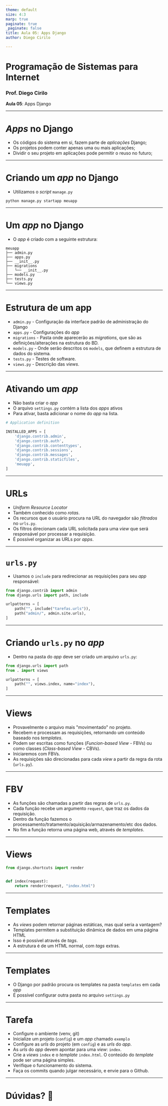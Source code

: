 ```yaml
---
theme: default
size: 4:3
marp: true
paginate: true
_paginate: false
title: Aula 05: Apps Django
author: Diego Cirilo

---
```

<style>
img {
  display: block;
  margin: 0 auto;
}
</style>

# <!-- fit --> Programação de Sistemas para Internet

### Prof. Diego Cirilo

**Aula 05**: Apps Django

---
# *Apps* no Django
- Os códigos do sistema em si, fazem parte de *aplicações* Django;
- Os projetos podem conter apenas uma ou mais aplicações;
- Dividir o seu projeto em aplicações pode permitir o reuso no futuro;

---
# Criando um *app* no Django
- Utilizamos o *script* `manage.py`
```
python manage.py startapp meuapp
```

---
# Um *app* no Django
- O *app* é criado com a seguinte estrutura:
```
meuapp
├── admin.py
├── apps.py
├── __init__.py
├── migrations
│   └── __init__.py
├── models.py
├── tests.py
└── views.py
```

---
# Estrutura de um app
- `admin.py` - Configuração da interface padrão de administração do Django
- `apps.py` - Configurações do *app*
- `migrations` - Pasta onde aparecerão as *migrations*, que são as definições/alterações na estrutura do BD.
- `models.py` - Onde serão descritos os `models`, que definem a estrutura de dados do sistema.
- `tests.py` - Testes de software.
- `views.py` - Descrição das *views*.

---
# Ativando um *app*
- Não basta criar o *app*
- O arquivo `settings.py` contém a lista dos *apps* ativos
- Para ativar, basta adicionar o nome do *app* na lista.

```py
# Application definition

INSTALLED_APPS = [
    'django.contrib.admin',
    'django.contrib.auth',
    'django.contrib.contenttypes',
    'django.contrib.sessions',
    'django.contrib.messages',
    'django.contrib.staticfiles',
    'meuapp',
]
```

---
# URLs
- *Uniform Resource Locator*
- Também conhecido como *rotas*.
- Os recursos que o usuário procura na URL do navegador são *filtrados* no `urls.py`.
- Os filtros direcionam cada URL solicitada para uma *view* que será responsável por processar a requisição.
- É possível organizar as URLs por *apps*.

---
# `urls.py`
- Usamos o `include` para redirecionar as requisições para seu *app* responsável:
```py
from django.contrib import admin
from django.urls import path, include

urlpatterns = [
    path("", include("tarefas.urls")),
    path("admin/", admin.site.urls),
]
```

---
# Criando `urls.py` no *app*
- Dentro na pasta do *app* deve ser criado um arquivo `urls.py`:
```py
from django.urls import path
from . import views

urlpatterns = [
    path("", views.index, name="index"),
]
```

---
# Views
- Provavelmente o arquivo mais "movimentado" no projeto.
- Recebem e processam as requisições, retornando um conteúdo baseado nos *templates*.
- Podem ser escritas como funções (*Funcion-based View* - FBVs) ou como classes (*Class-based View* - CBVs).
- Iniciaremos com FBVs.
- As requisições são direcionadas para cada *view* a partir da regra da rota (`urls.py`).

---
# FBV
- As funções são chamadas a partir das regras de `urls.py`.
- Cada função recebe um argumento `request`, que traz os dados da requisição.
- Dentro da função fazemos o processamento/tratamento/aquisição/armazenamento/etc dos dados.
- No fim a função retorna uma página web, através de *templates*.

---
# Views
```python
from django.shortcuts import render


def index(request):
    return render(request, "index.html")

```

---
# Templates
- As *views* podem retornar páginas estáticas, mas qual seria a vantagem?
- Templates permitem a substituição dinâmica de dados em uma página HTML
- Isso é possível através de *tags*.
- A estrutura é de um HTML normal, com *tags* extras.

---
# Templates
- O Django por padrão procura os templates na pasta `templates` em cada *app*
- É possível configurar outra pasta no arquivo `settings.py`

---
# Tarefa
- Configure o ambiente (venv, git)
- Inicialize um projeto (`config`) e um *app* chamado `exemplo`
- Configure as *urls* do projeto (em `config`) e as *urls* do *app*.
- As *urls* do *app* devem apontar para uma *view*: `index`.
- Crie a *views* `index` e o *template* `index.html`. O conteúdo do *template* pode ser uma página simples.
- Verifique o funcionamento do sistema.
- Faça os commits quando julgar necessário, e envie para o Github. 

---

# <!--fit--> Dúvidas? 🤔
